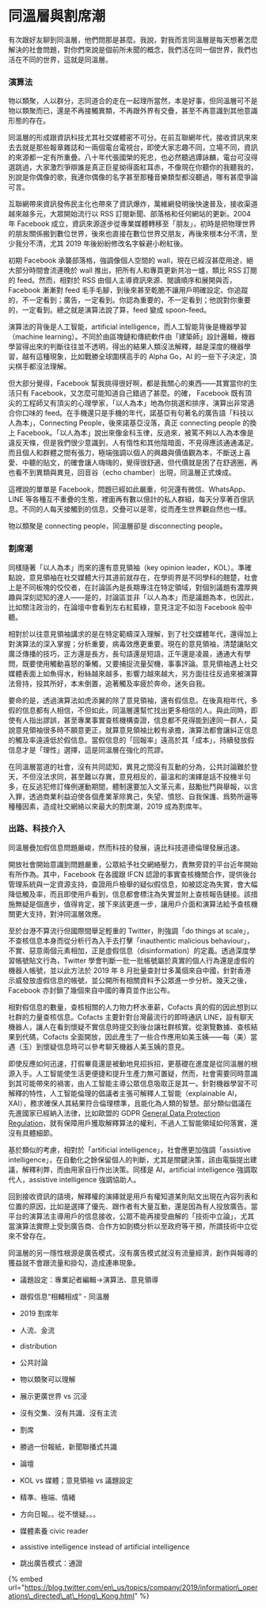 # 同溫層與割席潮

有次跟好友聊到同溫層，他們問那是甚麼。我說，對我而言同溫層是每天想著怎麼解決的社會問題，對你們來說是個前所未聞的概念，我們活在同一個世界，我們也活在不同的世界，這就是同溫層。

### 演算法

物以類聚，人以群分，志同道合的走在一起理所當然，本是好事，但同溫層可不是物以類聚而已，還是不再接觸異類，不再跟外界有交疊，甚至不再意識到其他意識形態的存在。

同溫層的形成跟資訊科技尤其社交媒體密不可分。在前互聯網年代，接收資訊來來去去就是那些報章雜誌和一兩個電台電視台，即使大家志趣不同，立場不同，資訊的來源都一定有所重疊。八十年代張國榮的死忠，也必然聽過譚詠麟，電台可沒得選跳過，大家激烈爭辯誰是真正巨星拗得面紅耳赤，不像現在你聽你的我聽我的，別說是你偶像的歌，我連你偶像的名字甚至那種音樂類型都沒聽過，哪有甚麼爭論可言。

互聯網帶來資訊發佈民主化也帶來了資訊爆炸，萬維網發明後快速普及，接收渠道越來越多元，大眾開始流行以 RSS 訂閱新聞、部落格和任何網站的更新。2004 年 Facebook 成立，資訊來源逐步從專業媒體轉移至「朋友」，初時是把物理世界的朋友關係搬到數位世界，後來也直接在數位世界交朋友，再後來根本分不清，至少我分不清，尤其 2019 年後紛紛修改名字躲避小粉紅後。

初期 Facebook 承襲部落格，強調像個人空間的 wall，現在已經沒甚麼用途，絕大部分時間會流連晚於 wall 推出，把所有人和專頁更新共冶一爐，類比 RSS 訂閱的 feed。然而，相對於 RSS 由個人主導資訊來源、閱讀順序和展開與否，Facebook 漸漸對 feed 毛手毛腳，到後來甚至乾脆不讓用戶明確設定。你追蹤的，不一定看到；廣告，一定看到。你認為重要的，不一定看到；他說對你重要的，一定看到。總之就是演算法說了算，feed 變成 spoon-feed。

演算法的背後是人工智能，artificial intelligence，而人工智能背後是機器學習（machine learning）。不同於由區塊鏈和傳統軟件由「建築師」設計邏輯，機器學習得出來的判斷往往並不透明，得出的結果人類沒法解釋，越是深度的機器學習，越有這種現象，比如戰勝全球圍棋高手的 Alpha Go，AI 的一些下子決定，頂尖棋手都沒法理解。

但大部分覺得，Facebook 幫我挑得很好啊，都是我關心的東西——其實當你的生活只有 Facebook，又怎麼可能知道自己錯過了甚麼。的確， Facebook 既有頂尖的工程師又有頂尖的心理學家，「以人為本」地為你挑選和排序，演算出非常適合你口味的 feed。在手機還只是手機的年代，諾基亞有句著名的廣告語「科技以人為本」，Connecting People，後來諾基亞沒落，真正 connecting people 的換上 Facebook。「以人為本」說出來像金科玉律，反過來，被罵不夠以人為本像是違反天條，但是我們很少意識到，人有惰性和其他陰暗面，不見得應該通通滿足。而且個人和群體之間有張力，極端強調以個人的興趣與價值觀為本，不斷送上喜愛、中聽的貼文，的確會讓人嗨嗨的，覺得很舒適，但代價就是困了在舒適圈，再也看不到異類與異見，回音谷（echo chamber）出現，同溫層正式煉成。

這裡說的單單是 Facebook，問題已經如此嚴重，何況還有微信、WhatsApp、LINE 等各種互不重疊的生態，裡面再有數以億計的私人群組，每天分享著百億訊息。不同的人每天接觸到的信息，交疊可以是零，從而產生世界觀自然也一樣。

物以類聚是 connecting people，同溫層卻是 disconnecting people。

### 割席潮

同樣隨著「以人為本」而來的還有意見領袖（key opinion leader，KOL）。準確點說，意見領袖在社交媒體大行其道前就存在，在學術界是不同學科的翹楚，社會上是不同板塊的佼佼者，在討論區內是長期專注在特定領域，對個別議題有濃厚興趣與深刻認知的達人——是的，討論區並非「以人為本」而是議題為本，也因此，比如關注政治的，在論壇中會看到左右紅藍綠，意見注定不如泡 Facebook 般中聽。

相對於以往意見領袖講求的是在特定範疇深入理解，到了社交媒體年代，還得加上對演算法的深入掌握；分析重要，病毒效應更重要。現在的意見領袖，清楚讓貼文廣泛傳播的技巧，正方還是長方，長句語還是短語，正午還是凌晨，通通大有學問，既要使用觸動喜怒的筆觸，又要捕捉流量契機，事事評論。意見領袖遇上社交媒體表面上如魚得水，粉絲越來越多，影響力越來越大，另方面往往反過來被演算法脅持，投其所好，本末倒置，追著觸及率疲於奔命，迷失自我。

要命的是，透過演算法如虎添翼的除了意見領袖，還有假信息。在後真相年代，多假的信息都有人相信，不但如此，同溫層還幫忙找出更多相信的人。與此同時，即使有人指出謬誤，甚至專業事實查核機構查證，信息都不見得能到達同一群人，莫說意見領袖很多時不願意更正，就算意見領袖比較有承擔，演算法都會讓糾正信息的觸及率遠遠低於假信息。當假信息的「回報率」遠高於其「成本」，持續發放假信息才是「理性」選擇，這是同溫層在強化的荒謬。

在同溫層當道的社會，沒有共同認知，異見之間沒有互動的分為，公共討論難於登天，不但沒法求同，甚至難以存異，意見相反的，最溫和的演繹是話不投機半句多，在反逃犯修訂條例運動期間，體制還要加入文革元素，鼓勵批鬥與舉報，以言入罪，透過商業利益迫使各個產業革除異己，失望、憤怒、自我保護、爲勢所逼等種種因素，造成社交網絡以來最大的割席潮，2019 成為割席年。

### **出路、科技介入**

同溫層疊加假信息問題嚴峻，然而科技的發展，遠比科技道德倫理發展迅速。

開放社會開始意識到問題嚴重，公眾給予社交網絡壓力，責無旁貸的平台近年開始有所作為。其中，Facebook 在各國跟 IFCN 認證的事實查核機關合作，提供後台管理系統與一定資源支持，查證用戶檢舉的疑似假信息，如被認定為失實，會大幅降低觸及率，而且即使用戶看到，信息都會標注為失實並附上查核報告鏈接。該措施無疑是個進步，值得肯定，接下來該更進一步，讓用戶介面和演算法給予查核機關更大支持，對沖同溫層效應。

至於台港不算流行但國際間舉足輕重的 Twitter，則強調「do things at scale」，不查核信息本身而從分析行為入手去打擊「inauthentic malicious behaviour」，不實、惡意兩個元素相加，正是虛假信息（disinformation）的定義。透過深度學習帳號貼文行為，Twitter 學會判斷一批一批帳號屬於真實的個人行為還是虛假的機器人帳號，並以此方法於 2019 年 8 月批量查封廿多萬個來自中國，針對香港示威發放虛假信息的帳號，並公開所有相關資料予公眾進一步分析。幾天之後，Facebook 亦封鎖了幾個來自中國的專頁並作出公布。

相對假信息的數量，查核相關的人力物力杯水車薪，Cofacts 真的假的因此想到以社群的力量查核信息。Cofacts 主要針對台灣最流行的即時通訊 LINE，設有聊天機器人，讓人在看到懷疑不實信息時提交到後台讓社群核實。從瀏覽數據、查核結果到代碼，Cofacts 全面開放，因此產生了一些合作應用如美玉姨——每（美）當遇（玉）到懷疑信息時可以參考聊天機器人美玉姨的意見。

即使反應如何迅速，打假畢竟還是被動地見招拆招，更基礎在進度是從同溫層的根源入手。人工智能使生活更便捷和提升生產力無可置疑，然而，社會需要同時意識到其可能帶來的禍害，由人工智能主導公眾信息吸取正是其一。針對機器學習不可解釋的特性，人工智能倫理的倡議者主張可解釋人工智能（explainable AI，XAI），務求確保人其結果符合倫理標準，且能化為人類的智慧。部分類似倡議在先進國家已經納入法律，比如歐盟的 GDPR [General Data Protection Regulation](https://en.wikipedia.org/wiki/General_Data_Protection_Regulation)，就有保障用戶獲取解釋算法的權利，不過人工智能領域如何落實，還沒有具體細節。

基於類似的考慮，相對於「artificial intelligence」，社會應更加強調「assistive intelligence」，在自動化之餘保留個人的判斷，尤其是關鍵決策，該由電腦提出建議，解釋利弊，而由用家自行作出決策。同樣是 AI，artificial intelligence 強調取代人，assistive intelligence 強調協助人。

回到接收資訊的語境，解釋權的演繹就是用戶有權知道某則貼文出現在內容列表和位置的原因，比如是選擇了優先、跟作者有大量互動，還是因為有人投放廣告。當平台的演算法主導用戶的信息接收，公眾不能再接受曲解的「技術中立論」，尤其當演算法實際上受到廣告商、合作方如劍橋分析以至政府等干預，所謂技術中立從來不曾存在。

同溫層的另一隱性根源是廣告模式，沒有廣告模式就沒有流量經濟，創作與報導的獲益就不會跟流量和掛勾，造成連串現象。



* 議題設定：專業記者編輯-&gt;演算法、意見領導
* 跟假信息“相輔相成” - 同溫層
* 2019 割席年
* 人流、金流
* distribution
* 公共討論

* 物以類聚可以理解
* 展示更廣世界 vs 沉浸
* 沒有交集、沒有共識、沒有主流
* 割席
* 勝過一份報紙，新聞聯播式共識
* 論壇
* KOL vs 媒體；意見領袖  vs 議題設定
* 精準、極端、情緒
* 方向日報。。從不懷疑。。。
* 媒體素養 civic reader
* assistive intelligence instead of artificial intelligence
* 跳出廣告模式：通證

{% embed url="https://blog.twitter.com/en\_us/topics/company/2019/information\_operations\_directed\_at\_Hong\_Kong.html" %}





